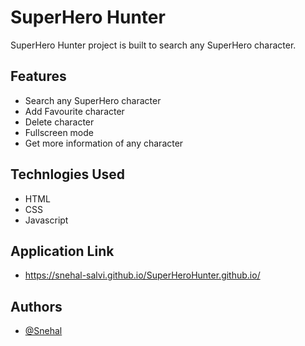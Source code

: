 # SuperHero Hunter

SuperHero Hunter project is built to search any SuperHero character.

## Features

- Search any SuperHero character
- Add Favourite character
- Delete character
- Fullscreen mode
- Get more information of any character


## Technlogies Used

- HTML
- CSS
- Javascript

## Application Link
- https://snehal-salvi.github.io/SuperHeroHunter.github.io/


## Authors

- [@Snehal](https://github.com/Snehal-Salvi)

